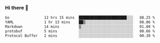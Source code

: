 ### Hi there 👋

<!--
**yeya24/yeya24** is a ✨ _special_ ✨ repository because its `README.md` (this file) appears on your GitHub profile.

Here are some ideas to get you started:

- 🔭 I’m currently working on ...
- 🌱 I’m currently learning ...
- 👯 I’m looking to collaborate on ...
- 🤔 I’m looking for help with ...
- 💬 Ask me about ...
- 📫 How to reach me: ...
- 😄 Pronouns: ...
- ⚡ Fun fact: ...
-->

<!--START_SECTION:waka-->

```txt
Go                12 hrs 15 mins  ██████████████████████░░░   88.25 %
YAML              1 hr 13 mins    ██▒░░░░░░░░░░░░░░░░░░░░░░   08.86 %
Markdown          14 mins         ▒░░░░░░░░░░░░░░░░░░░░░░░░   01.80 %
protobuf          5 mins          ░░░░░░░░░░░░░░░░░░░░░░░░░   00.66 %
Protocol Buffer   2 mins          ░░░░░░░░░░░░░░░░░░░░░░░░░   00.30 %
```

<!--END_SECTION:waka-->

